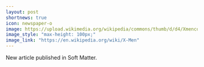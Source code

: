 ```yaml
---
layout: post
shortnews: true
icon: newspaper-o
image: https://upload.wikimedia.org/wikipedia/commons/thumb/d/d4/Xmencomic-logo.svg/2000px-Xmencomic-logo.svg.png
image_style: "max-height: 100px;"
image_link: "https://en.wikipedia.org/wiki/X-Men"
---
```


New article published in Soft Matter.
